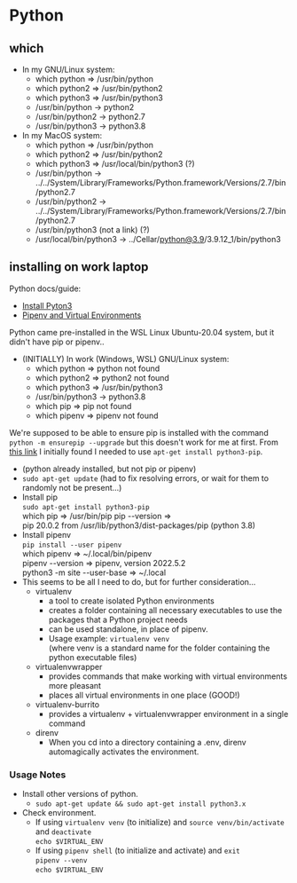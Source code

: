 # Python

## which

* In my GNU/Linux system:
  * which python => /usr/bin/python
  * which python2 => /usr/bin/python2
  * which python3 => /usr/bin/python3
  * /usr/bin/python -> python2
  * /usr/bin/python2 -> python2.7
  * /usr/bin/python3 -> python3.8
* In my MacOS system:
  * which python => /usr/bin/python
  * which python2 => /usr/bin/python2
  * which python3 => /usr/local/bin/python3 (?)
  * /usr/bin/python -> ../../System/Library/Frameworks/Python.framework/Versions/2.7/bin/python2.7
  * /usr/bin/python2 -> ../../System/Library/Frameworks/Python.framework/Versions/2.7/bin/python2.7
  * /usr/bin/python3  (not a link)  (?)
  * /usr/local/bin/python3 -> ../Cellar/python@3.9/3.9.12_1/bin/python3

## installing on work laptop

Python docs/guide:

* [Install Pyton3](https://docs.python-guide.org/starting/install3/linux/)
* [Pipenv and Virtual Environments](https://docs.python-guide.org/dev/virtualenvs/#virtualenvironments-ref)

Python came pre-installed in the WSL Linux Ubuntu-20.04 system, but it didn't
have pip or pipenv..

* (INITIALLY) In work (Windows, WSL) GNU/Linux system:
  * which python => python not found
  * which python2 => python2 not found
  * which python3 => /usr/bin/python3
  * /usr/bin/python3 -> python3.8
  * which pip => pip not found
  * which pipenv => pipenv not found

We're supposed to be able to ensure pip is installed with the command
`python -m ensurepip --upgrade` but this doesn't work for me at first.  From
[this link](https://stackoverflow.com/questions/29871372/i-have-python3-4-but-no-pip-or-ensurepip-is-something-wrong-with-my-python3-4)
I initially found I needed to use `apt-get install python3-pip`.

* (python already installed, but not pip or pipenv)
* `sudo apt-get update` (had to fix resolving errors, or wait for them to
  randomly not be present...)
* Install pip  
  `sudo apt-get install python3-pip`  
  which pip => /usr/bin/pip
  pip --version =>  
  pip 20.0.2 from /usr/lib/python3/dist-packages/pip (python 3.8)
* Install pipenv  
  `pip install --user pipenv`  
  which pipenv => ~/.local/bin/pipenv  
  pipenv --version => pipenv, version 2022.5.2  
  python3 -m site --user-base => ~/.local
* This seems to be all I need to do, but for further consideration...
  * virtualenv
    * a tool to create isolated Python environments
    * creates a folder containing all necessary executables to use the packages
    that a Python project needs
    * can be used standalone, in place of pipenv.
    * Usage example: `virtualenv venv`  
      (where venv is a standard name for the folder containing the python
      executable files)
  * virtualenvwrapper
    * provides commands that make working with virtual environments more pleasant
    * places all virtual environments in one place (GOOD!)
  * virtualenv-burrito
    * provides a virtualenv + virtualenvwrapper environment in a single command
  * direnv
    * When you cd into a directory containing a .env, direnv automagically
    activates the environment.

### Usage Notes

* Install other versions of python.
  * `sudo apt-get update && sudo apt-get install python3.x`
* Check environment.
  * If using `virtualenv venv` (to initialize) and `source venv/bin/activate`
  and `deactivate`  
    `echo $VIRTUAL_ENV`
  * If using `pipenv shell` (to initialize and activate) and `exit`  
    `pipenv --venv`  
    `echo $VIRTUAL_ENV`
